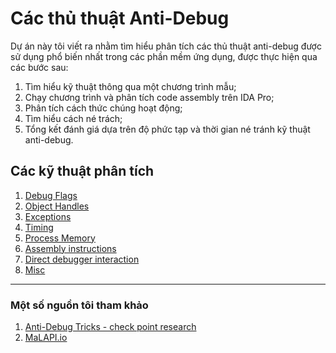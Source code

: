# Các thủ thuật Anti-Debug

Dự án này tôi viết ra nhằm tìm hiểu phân tích các thủ thuật anti-debug được sử dụng phổ biến nhất trong các phần mềm ứng dụng, được thực hiện qua các bước sau:

1. Tìm hiểu kỹ thuật thông qua một chương trình mẫu;
2. Chạy chương trình và phân tích code assembly trên IDA Pro;
3. Phân tích cách thức chúng hoạt động;
4. Tìm hiểu cách né trách;
5. Tổng kết đánh giá dựa trên độ phức tạp và thời gian né tránh kỹ thuật anti-debug.

## Các kỹ thuật phân tích

1. [Debug Flags](/Debug%20Flags/)
2. [Object Handles](/Object%20Handles/)
3. [Exceptions](/Exceptions/)
4. [Timing](/Timing/)
5. [Process Memory](/Process%20Memory/)
6. [Assembly instructions](/Assembly%20instructions/)
7. [Direct debugger interaction](/Direct%20debugger%20interaction/)
8. [Misc](/Misc/)

---

### Một số nguồn tôi tham khảo

1. [Anti-Debug Tricks - check point research](https://anti-debug.checkpoint.com/)
2. [MaLAPI.io](https://malapi.io/#)
